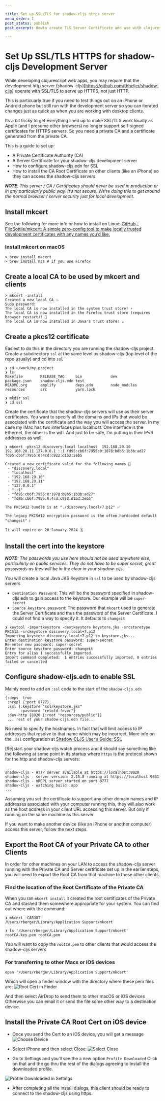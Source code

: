 ```yaml
---

title: Set up SSL/TLS for shadow-cljs https server
menu_order: 1
post_status: publish
post_excerpt: Howto create TLS Server Certificate and use with clojurescript shadow-cljs development server

---
```

# Set Up SSL/TLS HTTPS for shadow-cljs Development Server

While developing clojurescript web apps, you may require that the development http server (shadow-cljs)[https://github.com/thheller/shadow-cljs] operate with SSL/TLS to serve up HTTPS, not just HTTP.

This is particuarly true if you need to test things out on an iPhone or Android phone but still run with the development server so you can iterated changes just as quick as when you are working with desktop clients.

Its a bit tricky to get everything lined up to make SSL/TLS work locally as Apple (and I presume other browsers) no longer support self-signed certificates for HTTPS servers. So you need a private CA and a certificate generated from the private CA.

This is a guide to set up:
* A Private Certificate Authority (CA)
* A Server Certificate for your shadow-cljs development server
* How to configure shadow-cljs.edn for SSL
* How to install the CA Root Certificate on other clients (like an iPhone) so they can access the shadow-cljs servers

***NOTE**: This server / CA / Certificates should never be used in production or in any particularly public way. It’s not secure. We’re doing this to get around the normal browser / server security just for local development.* 

## Install mkcert
See the following for more info or how to install on Linux: [GitHub - FiloSottile/mkcert: A simple zero-config tool to make locally trusted development certificates with any names you’d like.](https://github.com/FiloSottile/mkcert)
### Install mkcert on macOS
```
> brew install mkcert
> brew install nss # if you use Firefox
```

## Create a local CA to be used by mkcert and clients
```
> mkcert -install
Created a new local CA 💥
Sudo password:
The local CA is now installed in the system trust store! ⚡️
The local CA is now installed in the Firefox trust store (requires browser restart)! 🦊
The local CA is now installed in Java's trust store! ☕️
```
## Create a pkcs12 certificate
Easiest to do this in the directory you are running the shadow-cljs project.
Create a subdirectory `ssl` at the same level as shadow-cljs (top level of the repo usually) and cd into `ssl`
```
❯ cd ~/work/my-project
❯ ls
Makefile        RELEASE_TAG     bin             dev             package.json    shadow-cljs.edn test
README.org      amplify         deps.edn        node_modules    resources       src             yarn.lock

❯ mkdir ssl
❯ cd ssl
```

Create the certificate that the shadow-cljs servers will use as their server certificates. You want to specify all the domains and IPs that would be associated with the certificate and the way you will access the server.
In my case my iMac has two interfaces plus localhost. One interface is the Ethernet, the other is the wifi. And just to be safe, I’m putting in their IPv6 addresses as well.
```
❯ mkcert -pkcs12 discovery.local localhost  192.168.20.10 192.168.20.11 127.0.0.1 ::1 fd95:cb6f:7955:0:1878:b8b5:1b3b:ad27 fd95:cb6f:7955:0:4cd:c922:d1b3:2eb5

Created a new certificate valid for the following names 📜
 - "discovery.local"
 - "localhost"
 - "192.168.20.10"
 - "192.168.20.11"
 - "127.0.0.1"
 - "::1"
 - "fd95:cb6f:7955:0:1878:b8b5:1b3b:ad27"
 - "fd95:cb6f:7955:0:4cd:c922:d1b3:2eb5"

The PKCS#12 bundle is at "./discovery.local+7.p12" ✅

The legacy PKCS#12 encryption password is the often hardcoded default "changeit" ℹ️

It will expire on 20 January 2024 🗓
```

## Install the cert into the keystore 

___NOTE:___ *The passwords  you use here should not be used anywhere else, particularly on public services. They do not have to be super secret, great passwords as they will be in the clear in your shadow-cljs.*

You will create a local Java JKS Keystore in `ssl` to be used by shadow-cljs servers
* `Destination Password`: This will be the password specified in shadow-cljs.edn to gain access to the keystore.  Our example will be `super-secret`
* `Source keystore password`: The password that `mkcert` used to generate the Server Certificate and thus the password of the Server Certificate. I could not find a way to specify it. It defaults to `changeit`
```
❯ keytool -importkeystore -destkeystore keystore.jks -srcstoretype PKCS12 -srckeystore discovery.local+7.p12
Importing keystore discovery.local+7.p12 to keystore.jks...
Enter destination keystore password: super-secret
Re-enter new password: super-secret
Enter source keystore password: changeit
Entry for alias 1 successfully imported.
Import command completed:  1 entries successfully imported, 0 entries failed or cancelled
```

## Configure shadow-cljs.edn to enable SSL
Mainly need to add an `:ssl` coda to the start of the `shadow-cljs.edn` 

```
{:deps  true
 :nrepl {:port 8777}
 :ssl {:keystore "ssl/keystore.jks"
       :password "retold-fever"}
 :dev-http {8020 {:root "resources/public"}}
 ... rest of your shadow-cljs.edn file...
```
No need to specify the hostnames. In fact that will limit access to IP addresses that resolve to that name which may be incorrect.
More info on the `:ssl` configuration at [Shadow CLJS User’s Guide: SSL](https://shadow-cljs.github.io/docs/UsersGuide.html#_ssl)

[Re]start your shadow-cljs watch process and it should say something like the following at some point in its startup where `https` is the protocol shown for the http and shadow-cljs servers:
```
...
shadow-cljs - HTTP server available at https://localhost:8020
shadow-cljs - server version: 2.15.8 running at https://localhost:9631
shadow-cljs - nREPL server started on port 8777
shadow-cljs - watching build :app
...
```
Assuming you set the certificate to support any other domain names and IP addresses associated with your computer running this, they will also work as the host address in your client URL accessing this server. But only if running on the same machine as this server.

If you want to make another device (like an iPhone or another computer) access this server, follow the next steps.

## Export the Root CA of your Private CA to other Clients
In order for other machines on your LAN to access the shadow-cljs server running with the Private CA and Server certificate set up in the earlier steps,  you will need to export the Root CA from that machine to these other clients.
### Find the location of the Root Certificate of the Private CA
When you ran `mkcert install` it created the root certificates of the Private CA and stashed them somewhere appropriate for your system. You can find out where with the command:
```
❯ mkcert -CAROOT
/Users/rberger/Library/Application Support/mkcert

❯ ls '/Users/rberger/Library/Application Support/mkcert'
rootCA-key.pem rootCA.pem
```
You will want to copy the `rootCA.pem` to other clients that would access the shadow-cljs servers.

### For transferring to other Macs or iOS devices
```
open '/Users/rberger/Library/Application Support/mkcert'
```
Which will open a finder window with the directory where these pem files are:
![Root Cert in Finder](/_images/ssl-airdrop-root-cert.png)

And then select AirDrop to send them to other macOS or iOS devices
Otherwise you can email it or send the file some other way to a destination device.
## Install the Private CA Root Cert on iOS device
* Once you send the Cert to an iOS device, you will get a message 
![Choose Device](/_images/ssl-choose-device.png)

* Select iPhone  and then select Close:
![Select Close](/_images/ssl-profile-downloaded-close.jpg)

* Go to Settings and you’ll see the a new option `Profile Downloaded` Click on that and the go thru the rest of the dialogs agreeing to Install the downloaded profile.
 
![Profile Downloaded in Settings](/_images/ssl-settings.jpg)

* After completing all the install dialogs, this client should be ready to connect to the shadow-cljs using https.
